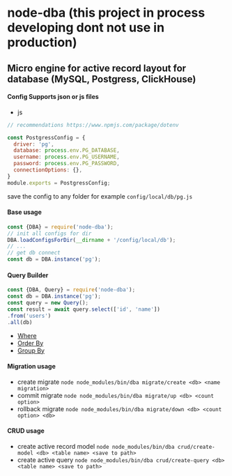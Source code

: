 # node-dba (this project in process developing dont not use in production)
Micro engine for active record layout for database (MySQL, Postgress, ClickHouse)
-----

#### Config Supports json or js files
* js 
```js
// recommendations https://www.npmjs.com/package/dotenv

const PostgressConfig = {
  driver: 'pg',
  database: process.env.PG_DATABASE,
  username: process.env.PG_USERNAME,
  password: process.env.PG_PASSWORD,
  connectionOptions: {},
}
module.exports = PostgressConfig;
```
save the config to any folder for example `config/local/db/pg.js`

#### Base usage

```js
const {DBA} = require('node-dba');
// init all configs for dir
DBA.loadConfigsForDir(__dirname + '/config/local/db');
// ...
// get db connect
const db = DBA.instance('pg');
```

#### Query Builder
```js
const {DBA, Query} = require('node-dba');
const db = DBA.instance('pg');
const query = new Query();
const result = await query.select(['id', 'name'])
.from('users')
.all(db)
```

* [Where](docs/WHERE.MD)
* [Order By](docs/ORDER_BY.MD)
* [Group By](docs/GROUP_BY.MD)





#### Migration usage
* create migrate `node node_modules/bin/dba migrate/create <db> <name migration>`
* commit migrate `node node_modules/bin/dba migrate/up <db> <count option>`
* rollback migrate `node node_modules/bin/dba migrate/down <db> <count option> <db>`

#### CRUD usage
* create active record model `node node_modules/bin/dba crud/create-model <db> <table name> <save to path>`
* create active query `node node_modules/bin/dba crud/create-query <db> <table name> <save to path>`